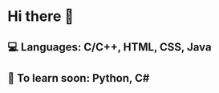 # Hi there 👋

## 💻 Languages: C/C++, HTML, CSS, Java
## 🔭 To learn soon: Python, C#
<!--
**KonstantinosTourtsakis/KonstantinosTourtsakis** is a ✨ _special_ ✨ repository because its `README.md` (this file) appears on your GitHub profile.

Here are some ideas to get you started:

- 🔭 I’m currently working on ...
- 🌱 I’m currently learning ...
- 👯 I’m looking to collaborate on ...
- 🤔 I’m looking for help with ...
- 💬 Ask me about ...
- 📫 How to reach me: ...
- 😄 Pronouns: ...
- ⚡ Fun fact: ...
-->
